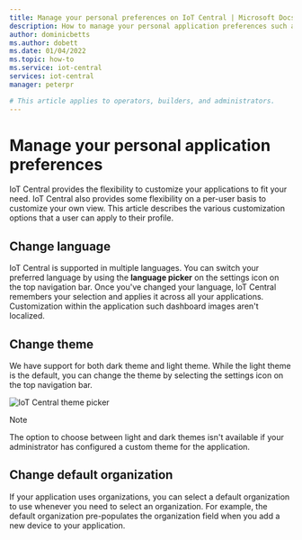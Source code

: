 ```yaml
---
title: Manage your personal preferences on IoT Central | Microsoft Docs
description: How to manage your personal application preferences such as changing language, theme, and default organization in your IoT Central application.
author: dominicbetts
ms.author: dobett
ms.date: 01/04/2022
ms.topic: how-to
ms.service: iot-central
services: iot-central
manager: peterpr

# This article applies to operators, builders, and administrators.
---
```

# Manage your personal application preferences

IoT Central provides the flexibility to customize your applications to fit your need. IoT Central also provides some flexibility on a per-user basis to customize your own view. This article describes the various customization options that a user can apply to their profile.

## Change language

IoT Central is supported in multiple languages. You can switch your preferred language by using the **language picker** on the settings icon on the top navigation bar. Once you've changed your language, IoT Central remembers your selection and applies it across all your applications. Customization within the application such dashboard images aren't localized.

## Change theme

We have support for both dark theme and light theme. While the light theme is the default, you can change the theme by selecting the settings icon on the top navigation bar.

![IoT Central theme picker](media/howto-manage-preferences/settings.png)

> [!NOTE]
> The option to choose between light and dark themes isn't available if your administrator has configured a custom theme for the application.

## Change default organization

If your application uses organizations, you can select a default organization to use whenever you need to select an organization. For example, the default organization pre-populates the organization field when you add a new device to your application.


